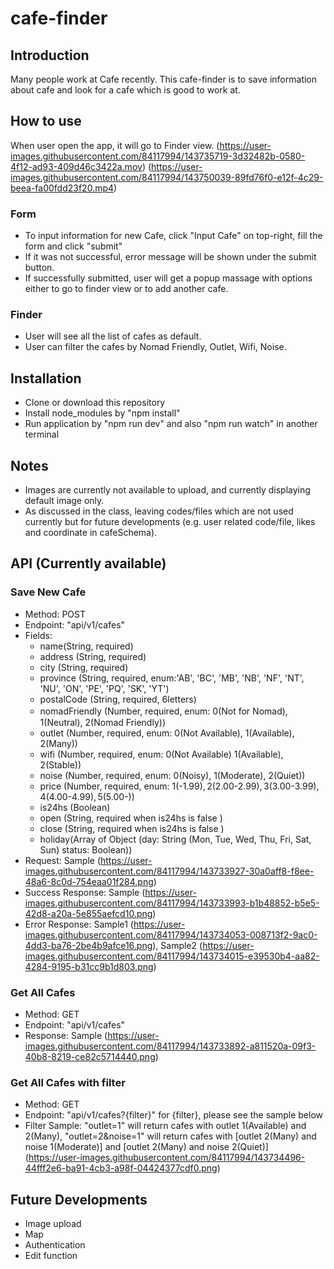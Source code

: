 # cafe-finder
## Introduction
Many people work at Cafe recently.
This cafe-finder is to save information about cafe and look for a cafe which is good to work at.

## How to use 
When user open the app, it will go to Finder view.
(https://user-images.githubusercontent.com/84117994/143735719-3d32482b-0580-4f12-ad93-409d46c3422a.mov)
(https://user-images.githubusercontent.com/84117994/143750039-89fd76f0-e12f-4c29-beea-fa00fdd23f20.mp4)
### Form 
- To input information for new Cafe, click "Input Cafe" on top-right, fill the form and click "submit"
- If it was not successful, error message will be shown under the submit button.
- If successfully submitted, user will get a popup massage with options either to go to finder view or to add another cafe. 
### Finder 
- User will see all the list of cafes as default. 
- User can filter the cafes by Nomad Friendly, Outlet, Wifi, Noise.

## Installation 
- Clone or download this repository
- Install node_modules by "npm install"
- Run application by "npm run dev" and also "npm run watch" in another terminal

## Notes
- Images are currently not available to upload, and currently displaying default image only.
- As discussed in the class, leaving codes/files which are not used currently but for future developments (e.g. user related code/file, likes and coordinate in cafeSchema). 


## API (Currently available)
### Save New Cafe 
- Method: POST
- Endpoint: "api/v1/cafes"
- Fields: 
    - name(String, required)
    - address (String, required)
    - city (String, required) 
    - province (String, required, enum:'AB', 'BC', 'MB', 'NB', 'NF', 'NT', 'NU', 'ON', 'PE', 'PQ', 'SK', 'YT')
    - postalCode (String, required, 6letters)
    - nomadFriendly (Number, required, enum: 0(Not for Nomad),　1(Neutral), 2(Nomad Friendly))
    - outlet (Number, required, enum: 0(Not Available), 1(Available), 2(Many))
    - wifi (Number, required, enum: 0(Not Available) 1(Available), 2(Stable))
    - noise (Number, required, enum: 0(Noisy), 1(Moderate), 2(Quiet))
    - price (Number, required, enum: 1(-$1.99), 2($2.00-$2.99), 3($3.00-$3.99), 4($4.00-$4.99), 5($5.00-))
    - is24hs (Boolean)
    - open (String, required when is24hs is false )
    - close (String, required when is24hs is false ) 
    - holiday(Array of Object (day: String (Mon, Tue, Wed, Thu, Fri, Sat, Sun) status: Boolean))
- Request: Sample (https://user-images.githubusercontent.com/84117994/143733927-30a0aff8-f8ee-48a6-8c0d-754eaa01f284.png)
- Success Response: Sample (https://user-images.githubusercontent.com/84117994/143733993-b1b48852-b5e5-42d8-a20a-5e855aefcd10.png)
- Error Response: Sample1 (https://user-images.githubusercontent.com/84117994/143734053-008713f2-9ac0-4dd3-ba76-2be4b9afce16.png), Sample2 (https://user-images.githubusercontent.com/84117994/143734015-e39530b4-aa82-4284-9195-b31cc9b1d803.png)
### Get All Cafes
- Method: GET
- Endpoint: "api/v1/cafes"  
- Response: Sample (https://user-images.githubusercontent.com/84117994/143733892-a811520a-09f3-40b8-8219-ce82c5714440.png)
### Get All Cafes with filter
- Method: GET
- Endpoint: "api/v1/cafes?{filter}" for {filter}, please see the sample below
- Filter Sample: "outlet=1" will return cafes with outlet 1(Available) and 2(Many),
"outlet=2&noise=1" will return cafes with [outlet 2(Many) and noise 1(Moderate)] and [outlet 2(Many) and noise 2(Quiet)] (https://user-images.githubusercontent.com/84117994/143734496-44fff2e6-ba91-4cb3-a98f-04424377cdf0.png)



## Future Developments
- Image upload
- Map 
- Authentication 
- Edit function
